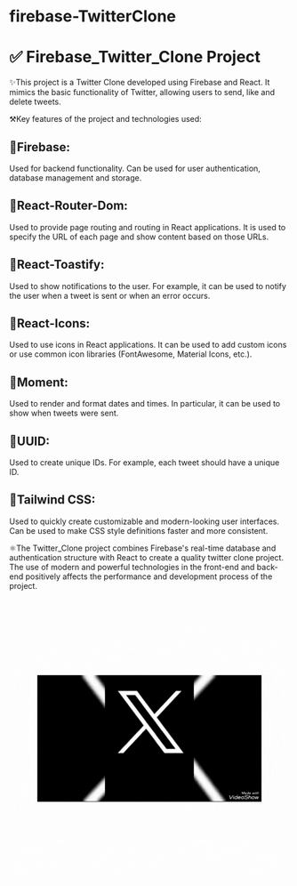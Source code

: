 # firebase-TwitterClone
# ✅ Firebase_Twitter_Clone Project

✨This project is a Twitter Clone developed using Firebase and React. It mimics the basic functionality of Twitter, allowing users to send, like and delete tweets. 

⚒️Key features of the project and technologies used:

## 📩Firebase: 
Used for backend functionality. Can be used for user authentication, database management and storage.

## 📩React-Router-Dom: 
Used to provide page routing and routing in React applications. It is used to specify the URL of each page and show content based on those URLs.

## 📩React-Toastify: 
Used to show notifications to the user. For example, it can be used to notify the user when a tweet is sent or when an error occurs.

## 📩React-Icons: 
Used to use icons in React applications. It can be used to add custom icons or use common icon libraries (FontAwesome, Material Icons, etc.).

## 📩Moment: 
Used to render and format dates and times. In particular, it can be used to show when tweets were sent.

## 📩UUID: 
Used to create unique IDs. For example, each tweet should have a unique ID.

## 📩Tailwind CSS: 
Used to quickly create customizable and modern-looking user interfaces. Can be used to make CSS style definitions faster and more consistent.

⚛️The Twitter_Clone project combines Firebase's real-time database and authentication structure with React to create a quality twitter clone project. The use of modern and powerful technologies in the front-end and back-end positively affects the performance and development process of the project.

<img src="./public/twitter-gif/twitter_clone.gif"/>

